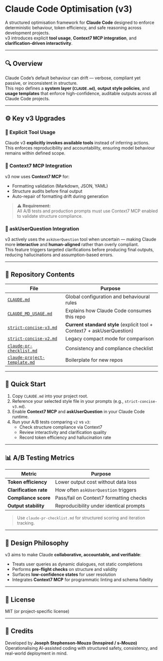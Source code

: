# Claude Code Optimisation (v3)

A structured optimisation framework for **Claude Code** designed to enforce deterministic behaviour, token efficiency, and safe reasoning across development projects.  
v3 introduces explicit **tool usage**, **Context7 MCP integration**, and **clarification-driven interactivity**.

---

## 🔍 Overview

Claude Code’s default behaviour can drift — verbose, compliant yet passive, or inconsistent in structure.  
This repo defines a **system layer (`CLAUDE.md`)**, **output style policies**, and **usage templates** that enforce high-confidence, auditable outputs across all Claude Code projects.

---

## ⚙️ Key v3 Upgrades

### 🧩 Explicit Tool Usage
Claude v3 **explicitly invokes available tools** instead of inferring actions.  
This enforces reproducibility and accountability, ensuring model behaviour remains within defined scope.

### 🧠 Context7 MCP Integration
v3 now uses **Context7 MCP** for:
- Formatting validation (Markdown, JSON, YAML)
- Structure audits before final output
- Auto-repair of formatting drift during generation

> ⚠️ **Requirement:**  
> All A/B tests and production prompts must use Context7 MCP enabled to validate structure compliance.

### 💬 askUserQuestion Integration
v3 actively uses the `askUserQuestion` tool when uncertain — making Claude more **interactive** and **human-aligned** rather than overly compliant.  
This feature triggers targeted clarifications before producing final outputs, reducing hallucinations and assumption-based errors.

---

## 📁 Repository Contents

| File | Purpose |
|------|----------|
| [`CLAUDE.md`](./CLAUDE.md) | Global configuration and behavioural rules |
| [`CLAUDE_MD_USAGE.md`](./CLAUDE_MD_USAGE.md) | Explains how Claude Code consumes this repo |
| [`strict-concise-v3.md`](./strict-concise-v3.md) | **Current standard style** (explicit tool + Context7 + askUserQuestion) |
| [`strict-concise-v2.md`](./strict-concise-v2.md) | Legacy compact mode for comparison |
| [`claude-pr-checklist.md`](./claude-pr-checklist.md) | Consistency and compliance checklist |
| [`claude-project-template.md`](./claude-project-template.md) | Boilerplate for new repos |

---

## 🚀 Quick Start

1. Copy `CLAUDE.md` into your project root.  
2. Reference your selected style file in your prompts (e.g., `strict-concise-v3.md`).  
3. Enable **Context7 MCP** and **askUserQuestion** in your Claude Code runtime.  
4. Run your A/B tests comparing `v2` vs `v3`:
   - Check structure compliance via Context7
   - Review interactivity and clarification quality
   - Record token efficiency and hallucination rate

---

## 📊 A/B Testing Metrics

| Metric | Purpose |
|---------|----------|
| **Token efficiency** | Lower output cost without data loss |
| **Clarification rate** | How often `askUserQuestion` triggers |
| **Compliance score** | Pass/fail on Context7 formatting checks |
| **Output stability** | Reproducibility under identical prompts |

> Use `claude-pr-checklist.md` for structured scoring and iteration tracking.

---

## 🧠 Design Philosophy

v3 aims to make Claude **collaborative, accountable, and verifiable**:
- Treats user queries as dynamic dialogues, not static completions  
- Performs **pre-flight checks** on structure and validity  
- Surfaces **low-confidence states** for user resolution  
- Integrates **Context7 MCP** for programmatic linting and schema fidelity

---

## 🪪 License
MIT (or project-specific license)

---

## 🧩 Credits
Developed by **Joseph Stephenson-Mouzo (Innspired / s-Mouzo)**  
Operationalising AI-assisted coding with structured safety, consistency, and real-world deployment in mind.

